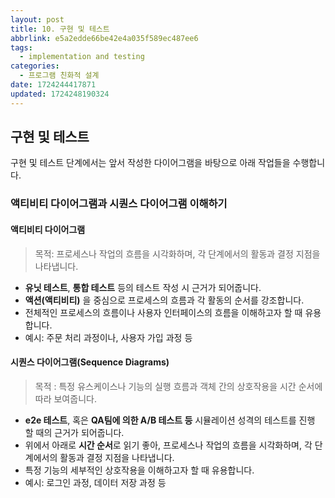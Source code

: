```yaml
---
layout: post
title: 10. 구현 및 테스트
abbrlink: e5a2edde66be42e4a035f589ec487ee6
tags:
  - implementation and testing
categories:
  - 프로그램 친화적 설계
date: 1724244417871
updated: 1724248190324
---
```


## 구현 및 테스트

구현 및 테스트 단계에서는 앞서 작성한 다이어그램을 바탕으로 아래 작업들을 수행합니다.

### 액티비티 다이어그램과 시퀀스 다이어그램 이해하기

#### 액티비티 다이어그램

> 목적: 프로세스나 작업의 흐름을 시각화하며, 각 단계에서의 활동과 결정 지점을 나타냅니다.

- **유닛 테스트**, **통합 테스트** 등의 테스트 작성 시 근거가 되어줍니다.
- **액션(액티비티)** 을 중심으로 프로세스의 흐름과 각 활동의 순서를 강조합니다.
- 전체적인 프로세스의 흐름이나 사용자 인터페이스의 흐름을 이해하고자 할 때 유용합니다.
- 예시: 주문 처리 과정이나, 사용자 가입 과정 등

#### 시퀀스 다이어그램(Sequence Diagrams)

> 목적 : 특정 유스케이스나 기능의 실행 흐름과 객체 간의 상호작용을 시간 순서에 따라 보여줍니다.

- **e2e 테스트**, 혹은 **QA팀에 의한 A/B 테스트 등** 시뮬레이션 성격의 테스트를 진행 할 때의 근거가 되어줍니다.
- 위에서 아래로 **시간 순서**로 읽기 좋아, 프로세스나 작업의 흐름을 시각화하며, 각 단계에서의 활동과 결정 지점을 나타냅니다.
- 특정 기능의 세부적인 상호작용을 이해하고자 할 때 유용합니다.
- 예시: 로그인 과정, 데이터 저장 과정 등
